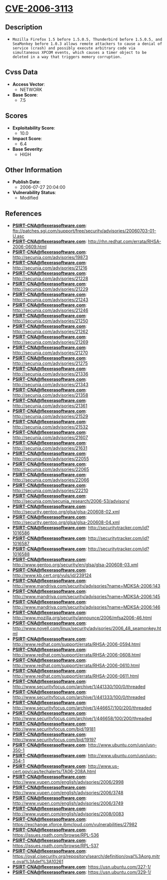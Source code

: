 
# [CVE-2006-3113](https://cve.mitre.org/cgi-bin/cvename.cgi?name=CVE-2006-3113)

## Description

- `Mozilla Firefox 1.5 before 1.5.0.5, Thunderbird before 1.5.0.5, and SeaMonkey before 1.0.3 allows remote attackers to cause a denial of service (crash) and possibly execute arbitrary code via simultaneous XPCOM events, which causes a timer object to be deleted in a way that triggers memory corruption.`

## Cvss Data

- **Access Vector**:
  - NETWORK
- **Base Score**:
  - 7.5

## Scores

- **Exploitability Score**:
  - 10.0
- **Impact Score**:
  - 6.4
- **Base Severity**:
  - HIGH

## Other Information

- **Publish Date**:
  - 2006-07-27 20:04:00
- **Vulnerability Status**:
  - Modified

## References

- **PSIRT-CNA@flexerasoftware.com**: ftp://patches.sgi.com/support/free/security/advisories/20060703-01-U.asc
- **PSIRT-CNA@flexerasoftware.com**: http://rhn.redhat.com/errata/RHSA-2006-0609.html
- **PSIRT-CNA@flexerasoftware.com**: http://secunia.com/advisories/19873
- **PSIRT-CNA@flexerasoftware.com**: http://secunia.com/advisories/21216
- **PSIRT-CNA@flexerasoftware.com**: http://secunia.com/advisories/21228
- **PSIRT-CNA@flexerasoftware.com**: http://secunia.com/advisories/21229
- **PSIRT-CNA@flexerasoftware.com**: http://secunia.com/advisories/21243
- **PSIRT-CNA@flexerasoftware.com**: http://secunia.com/advisories/21246
- **PSIRT-CNA@flexerasoftware.com**: http://secunia.com/advisories/21250
- **PSIRT-CNA@flexerasoftware.com**: http://secunia.com/advisories/21262
- **PSIRT-CNA@flexerasoftware.com**: http://secunia.com/advisories/21269
- **PSIRT-CNA@flexerasoftware.com**: http://secunia.com/advisories/21270
- **PSIRT-CNA@flexerasoftware.com**: http://secunia.com/advisories/21275
- **PSIRT-CNA@flexerasoftware.com**: http://secunia.com/advisories/21336
- **PSIRT-CNA@flexerasoftware.com**: http://secunia.com/advisories/21343
- **PSIRT-CNA@flexerasoftware.com**: http://secunia.com/advisories/21358
- **PSIRT-CNA@flexerasoftware.com**: http://secunia.com/advisories/21361
- **PSIRT-CNA@flexerasoftware.com**: http://secunia.com/advisories/21529
- **PSIRT-CNA@flexerasoftware.com**: http://secunia.com/advisories/21532
- **PSIRT-CNA@flexerasoftware.com**: http://secunia.com/advisories/21607
- **PSIRT-CNA@flexerasoftware.com**: http://secunia.com/advisories/21631
- **PSIRT-CNA@flexerasoftware.com**: http://secunia.com/advisories/22055
- **PSIRT-CNA@flexerasoftware.com**: http://secunia.com/advisories/22065
- **PSIRT-CNA@flexerasoftware.com**: http://secunia.com/advisories/22066
- **PSIRT-CNA@flexerasoftware.com**: http://secunia.com/advisories/22210
- **PSIRT-CNA@flexerasoftware.com**: http://secunia.com/secunia_research/2006-53/advisory/
- **PSIRT-CNA@flexerasoftware.com**: http://security.gentoo.org/glsa/glsa-200608-02.xml
- **PSIRT-CNA@flexerasoftware.com**: http://security.gentoo.org/glsa/glsa-200608-04.xml
- **PSIRT-CNA@flexerasoftware.com**: http://securitytracker.com/id?1016586
- **PSIRT-CNA@flexerasoftware.com**: http://securitytracker.com/id?1016587
- **PSIRT-CNA@flexerasoftware.com**: http://securitytracker.com/id?1016588
- **PSIRT-CNA@flexerasoftware.com**: http://www.gentoo.org/security/en/glsa/glsa-200608-03.xml
- **PSIRT-CNA@flexerasoftware.com**: http://www.kb.cert.org/vuls/id/239124
- **PSIRT-CNA@flexerasoftware.com**: http://www.mandriva.com/security/advisories?name=MDKSA-2006:143
- **PSIRT-CNA@flexerasoftware.com**: http://www.mandriva.com/security/advisories?name=MDKSA-2006:145
- **PSIRT-CNA@flexerasoftware.com**: http://www.mandriva.com/security/advisories?name=MDKSA-2006:146
- **PSIRT-CNA@flexerasoftware.com**: http://www.mozilla.org/security/announce/2006/mfsa2006-46.html
- **PSIRT-CNA@flexerasoftware.com**: http://www.novell.com/linux/security/advisories/2006_48_seamonkey.html
- **PSIRT-CNA@flexerasoftware.com**: http://www.redhat.com/support/errata/RHSA-2006-0594.html
- **PSIRT-CNA@flexerasoftware.com**: http://www.redhat.com/support/errata/RHSA-2006-0608.html
- **PSIRT-CNA@flexerasoftware.com**: http://www.redhat.com/support/errata/RHSA-2006-0610.html
- **PSIRT-CNA@flexerasoftware.com**: http://www.redhat.com/support/errata/RHSA-2006-0611.html
- **PSIRT-CNA@flexerasoftware.com**: http://www.securityfocus.com/archive/1/441330/100/0/threaded
- **PSIRT-CNA@flexerasoftware.com**: http://www.securityfocus.com/archive/1/441333/100/0/threaded
- **PSIRT-CNA@flexerasoftware.com**: http://www.securityfocus.com/archive/1/446657/100/200/threaded
- **PSIRT-CNA@flexerasoftware.com**: http://www.securityfocus.com/archive/1/446658/100/200/threaded
- **PSIRT-CNA@flexerasoftware.com**: http://www.securityfocus.com/bid/19181
- **PSIRT-CNA@flexerasoftware.com**: http://www.securityfocus.com/bid/19197
- **PSIRT-CNA@flexerasoftware.com**: http://www.ubuntu.com/usn/usn-350-1
- **PSIRT-CNA@flexerasoftware.com**: http://www.ubuntu.com/usn/usn-354-1
- **PSIRT-CNA@flexerasoftware.com**: http://www.us-cert.gov/cas/techalerts/TA06-208A.html
- **PSIRT-CNA@flexerasoftware.com**: http://www.vupen.com/english/advisories/2006/2998
- **PSIRT-CNA@flexerasoftware.com**: http://www.vupen.com/english/advisories/2006/3748
- **PSIRT-CNA@flexerasoftware.com**: http://www.vupen.com/english/advisories/2006/3749
- **PSIRT-CNA@flexerasoftware.com**: http://www.vupen.com/english/advisories/2008/0083
- **PSIRT-CNA@flexerasoftware.com**: https://exchange.xforce.ibmcloud.com/vulnerabilities/27982
- **PSIRT-CNA@flexerasoftware.com**: https://issues.rpath.com/browse/RPL-536
- **PSIRT-CNA@flexerasoftware.com**: https://issues.rpath.com/browse/RPL-537
- **PSIRT-CNA@flexerasoftware.com**: https://oval.cisecurity.org/repository/search/definition/oval%3Aorg.mitre.oval%3Adef%3A10261
- **PSIRT-CNA@flexerasoftware.com**: https://usn.ubuntu.com/327-1/
- **PSIRT-CNA@flexerasoftware.com**: https://usn.ubuntu.com/329-1/
